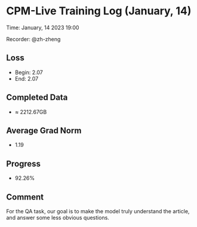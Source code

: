 
# CPM-Live Training Log (January, 14)

Time: January, 14 2023 19:00

Recorder: @zh-zheng

## Loss
- Begin: 2.07
- End: 2.07
	
## Completed Data
- $\approx$ 2212.67GB

## Average Grad Norm
- 1.19

## Progress
- 92.26%

## Comment

For the QA task, our goal is to make the model truly understand the article, and answer some less obvious questions.

